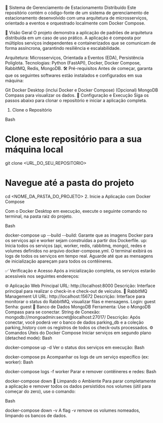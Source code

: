 🚗 Sistema de Gerenciamento de Estacionamento Distribuído
Este repositório contém o código-fonte de um sistema de gerenciamento de estacionamento desenvolvido com uma arquitetura de microsserviços, orientado a eventos e orquestrado localmente com Docker Compose.

📜 Visão Geral
O projeto demonstra a aplicação de padrões de arquitetura distribuída em um caso de uso prático. A aplicação é composta por múltiplos serviços independentes e containerizados que se comunicam de forma assíncrona, garantindo resiliência e escalabilidade.

Arquitetura: Microsserviços, Orientada a Eventos (EDA), Persistência Poliglota.
Tecnologias: Python (FastAPI), Docker, Docker Compose, RabbitMQ, Redis, MongoDB.
🛠️ Pré-requisitos
Antes de começar, garanta que os seguintes softwares estão instalados e configurados em sua máquina:

Git
Docker Desktop (inclui Docker e Docker Compose)
(Opcional) MongoDB Compass para visualizar os dados.
🚀 Configuração e Execução
Siga os passos abaixo para clonar o repositório e iniciar a aplicação completa.

1. Clone o Repositório

Bash

# Clone este repositório para a sua máquina local
git clone <URL_DO_SEU_REPOSITORIO>

# Navegue até a pasta do projeto
cd <NOME_DA_PASTA_DO_PROJETO>
2. Inicie a Aplicação com Docker Compose

Com o Docker Desktop em execução, execute o seguinte comando no terminal, na pasta raiz do projeto.

Bash

docker-compose up --build
--build: Garante que as imagens Docker para os serviços api e worker sejam construídas a partir dos Dockerfile.
up: Inicia todos os serviços (api, worker, redis, rabbitmq, mongo), redes e volumes definidos no arquivo docker-compose.yml.
O terminal exibirá os logs de todos os serviços em tempo real. Aguarde até que as mensagens de inicialização apareçam para todos os contêineres.

✅ Verificação e Acesso
Após a inicialização completa, os serviços estarão acessíveis nos seguintes endereços:

🌐 Aplicação Web Principal
URL: http://localhost:8000
Descrição: Interface principal para realizar o check-in e check-out de veículos.
🐰 RabbitMQ Management UI
URL: http://localhost:15672
Descrição: Interface para monitorar o status do RabbitMQ, visualizar filas e mensagens.
Login: guest
Senha: guest
🍃 Banco de Dados MongoDB
Ferramenta: Use o MongoDB Compass para se conectar.
String de Conexão:
mongodb://mongoadmin:secret@localhost:27017/
Descrição: Após conectar, você poderá ver o banco de dados parking_db e a coleção parking_history com os registros de todos os check-outs processados.
⚙️ Comandos Úteis do Docker Compose
Iniciar serviços em segundo plano (detached mode):
Bash

docker-compose up -d
Ver o status dos serviços em execução:
Bash

docker-compose ps
Acompanhar os logs de um serviço específico (ex: worker):
Bash

docker-compose logs -f worker
Parar e remover contêineres e redes:
Bash

docker-compose down
🧹 Limpando o Ambiente
Para parar completamente a aplicação e remover todos os dados persistidos nos volumes (útil para começar do zero), use o comando:

Bash

docker-compose down -v
A flag -v remove os volumes nomeados, limpando os bancos de dados.
